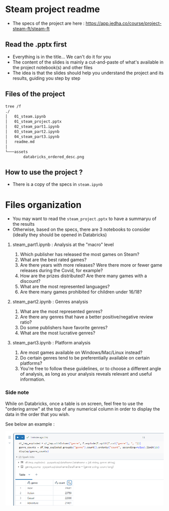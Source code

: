 # Steam project readme

* The specs of the project are here : https://app.jedha.co/course/project-steam-ft/steam-ft

## Read the .pptx first
* Everything is in the title... We can't do it for you
* The content of the slides is mainly a cut-and-paste of what's available in the project notebook(s) and other files
* The idea is that the slides should help you understand the project and its results, guiding you step by step

## Files of the project

```
tree /f
./
│   01_steam.ipynb
│   01_steam_project.pptx
│   02_steam_part1.ipynb
│   03_steam_part2.ipynb
│   04_steam_part3.ipynb
│   readme.md
│   
└───assets
        databricks_ordered_desc.png
```


## How to use the project ?


* There is a copy of the specs in ``steam.ipynb``

# Files organization
* You may want to read the ``steam_project.pptx`` to have a summaryu of the results
* Otherwise, based on the specs, there are 3 notebooks to consider (ideally they should be opened in Databricks)

1. steam_part1.ipynb : Analysis at the "macro" level
    1. Which publisher has released the most games on Steam?
    1. What are the best rated games?
    1. Are there years with more releases? Were there more or fewer game releases during the Covid, for example?
    1. How are the prizes distributed? Are there many games with a discount?
    1. What are the most represented languages?
    1. Are there many games prohibited for children under 16/18?

2. steam_part2.ipynb : Genres analysis
    1. What are the most represented genres?
    1. Are there any genres that have a better positive/negative review ratio?
    1. Do some publishers have favorite genres?
    1. What are the most lucrative genres?

3. steam_part3.ipynb : Platform analysis
    1. Are most games available on Windows/Mac/Linux instead?
    1. Do certain genres tend to be preferentially available on certain platforms?
    1. You're free to follow these guidelines, or to choose a different angle of analysis, as long as your analysis reveals relevant and useful information.

### Side note 
While on Databricks, once a table is on screen, feel free to use the "ordering arrow" at the top of any numerical column in order to display the data in the order that you wish.

See below an example :

<p align="center">
<img src="./assets/databricks_ordered_desc.png" alt="drawing" width="800"/>
<p>
